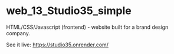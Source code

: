 # web_13_Studio35_simple
HTML/CSS/Javascript (frontend) -  website built for a brand design company.

See it live: https://studio35.onrender.com/
